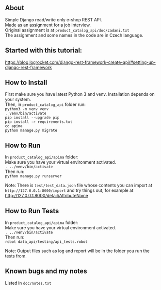 ## About
Simple Django read/write only e-shop REST API.\
Made as an assignment for a job interview.\
Original assignment is at `product_catalog_api/doc/zadani.txt`\
The assignment and some names in the code are in Czech language.

## Started with this tutorial:
https://blog.logrocket.com/django-rest-framework-create-api/#setting-up-django-rest-framework

## How to Install
First make sure you have latest Python 3 and venv.
Installation depends on your system.\
Then, in `product_catalog_api` folder run:\
`python3 -m venv venv`\
`. venv/bin/activate`\
`pip install --upgrade pip`\
`pip install -r requirements.txt`\
`cd apina`\
`python manage.py migrate`

## How to Run
In `product_catalog_api/apina` folder:\
Make sure you have your virtual environment activated.\
`. ../venv/bin/activate`\
Then run:\
`python manage.py runserver`

Note: There is `test/test_data.json` file whose contents you can import at `http://127.0.0.1:8000/import` and try things out, for example at http://127.0.0.1:8000/detail/AttributeName

## How to Run Tests
In `product_catalog_api/apina` folder:\
Make sure you have your virtual environment activated.\
`. ../venv/bin/activate`\
Then run:\
`robot data_api/testing/api_tests.robot`

Note: Output files such as log and report will be in the folder you run the tests from.

## Known bugs and my notes
Listed in `doc/notes.txt`
